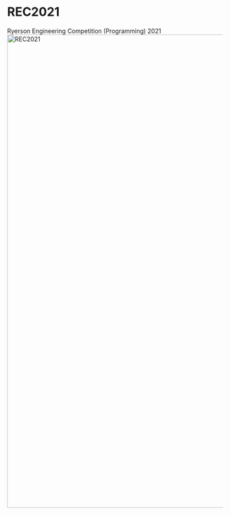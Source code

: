 # REC2021
Ryerson Engineering Competition (Programming) 2021
<img width="1104" alt="REC2021" src="https://user-images.githubusercontent.com/47288189/194950654-cb92541a-4de5-4017-8b68-587c424505a2.png">
